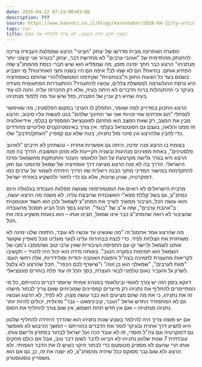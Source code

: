 ```yaml
---
date: 2016-04-22 07:24:00+03:00
description: ???
source: https://www.haaretz.co.il/blogs/karenhaber/2016-04-22/ty-article/0000017f-f8a4-d044-adff-fbfddd870000
tags: דעות
title: כשאין חדש תחת השמש, לא צריך להחליף את הסוס
---
```


הסערה האחרונה מבית מדרשו של יצחק "הציוני" הרצוג שמפלגת העבודה צריכה להתנתק מהתדמית של "אוהבי ערבים" לא מחדשת דבר, יצחק "בטרור אני קיצוני יותר מנתניהו" הרצוג כבר חתך ימינה מזמן. מה שמפליא הוא שיש חברי כנסת מהמחנ"צ שזה הפתיע אותם. בחיאת? הם לא שמו לב? איפה הם היו בשנה וחצי האחרונות? מי הצביע בשמם בעד כל הצעות החוק ה"בטחוניות" שקידמה הממשלה?הרי שהותם באופוזיציה היא גרסת ההולוגרמה לממשלת צללים, עכשיו להתעורר? ההתעוררות הפתאומית מעידה בעיקר כי ההתנהלות ברוח הדברים לא היתה בעיה, אלא רק ההכרזה עליה. והנה לנו עוד בעיה שהיא רק עניין של הסברה, מזל שיש עוד מה ללמוד מנתניהו.

הרצוג התכוון במדוייק למה שאמר, התפלק לו הערבי במקום הפלסטיני, מה שאיפשר לנפתלי "הם אזרחים שווי זכויות ואני שר החינוך שלהם" בנט לעשות עליו סיבוב. הרצוג מבין את המצב, רק שאת המצב הוא מתרגם לפוטנציאל המספרים בקלפי, אידיאולוגיה זה ממנו והלאה, בעצם גם הפוטנציאל בקלפי. אין צורך באינסטינקטים פוליטיים מחודדים כדי להבין שלהרצוג אין סיכוי מול נתניהו, בטח שלא עם קמפיין "העתק/הדבק" שלו.

בצומת בו הרצוג פנה ימינה, היתה גם אפשרות אחרת – ובשתיהן לא חייבים "לאהוב פלסטינים", באחת מפגינים מנהיגות ובשניה חקייינות ולא מהזן המשובח. הדרך בה פנה הרצוג היא בגדר גלישה מקרטעת על הגל הלאומני העכור והתנתקות מהשמאל-מרכז הישראלי. הדרך בה לא פנה הרצוג מציעה דרך אופוזיציה של שמאל פרגמטי עם חזון להתקדמות במישור המדיני מתוך הבנה ריאלית שזו הדרך היחידה לשמור על ערכים כמו דמוקרטיה, שוויון וציונות, אלא גם כדי לחזור ולהשקיע באזרחי ישראל.

מרבית הישראלים לא רואים את המטמורפוזה שעושה מפלגת העבודה בגלגולה היום כמחנ"צ, גם בשל קללת מפא"י האשכנזית שרובצת עליה. לא משנה מה הרצוג יעשה, והוא עושה הכל, הציבור ממשיך לשייך את המחנ"צ לשמאל ולכן הוא חשוד אוטומטית ב"אהבת ערבים", שזה א"ב של "בוגד". הרצוג בסך הכל הביע תסכול מהעובדה שהציבור לא רואה שהמחנ"צ כבר אינו שמאל, תבינו אותו – הוא באמת משקיע בזה את הכל. 

מה שהרצוג אמר אתמול זה "מה שעשינו עד עכשיו לא עובד, התזוזה שלנו ימינה לא משחזרת את הצלחת לפיד. כדי לנצח בבחירות עלינו לנער מעלינו מכל מאפיין שקושר אותנו לשמאל וליישר קו עם התפיסה הציבורית שאין ערבי טוב ושהממבו ג'מבו של השמאל הוא תמימות במקרה הטוב". באותה מידה הוא יכול היה להגיד – תקשיבו לקריאות מהעצרת לתמיכה בצה"ל והפגנת האהבה יהודית וסולידריות, אלה רחשי העם: "מוות לערבים", "שמאלני הוא בן זונה" ו"שישרף לכם הכפר". חבל שהרצוג לא צלצל לשרון גל והעביר נאום טלפוני לבאי העצרת, בסך הכל זה עוד פלח בוחרים פוטנציאלי.

דווקא בזמן הזה יש צורך לאומי ובינלאומי במנהיג אמיתי שיאמר דברים כהווייתם, כל מי המתיימרים להחליף את נתניהו רק מייצרים קמפיינים שמוכיחים שאם צריך לבחור מישהו זה את נתניהו, כי את מה שהם מציעים הוא כבר עושה מצוין. לא לפיד, לא הרצוג ועכשיו גם לא המתמודד החדש אראל "הגבר, קיבינימאט - גבר" מרגלית, יכולים להיות יותר נתניהו מנתניהו – ואם אין חדש תחת השמש, אין שום צורך להחליף את הסוס.

אם יש משהו צריך היה להילמד בשבע שנות נתניהו הוא שהדרך היחידה להחליף שלטון היא להציע דרך אחרת ובעיקר לומר את הדברים כהווייתם – המשך הכיבוש לא מאפשר גם דמוקרטיה וגם צה"ל מוסרי, זה לא עובד ככה ועל ישראל לבחור בפתרון וליישם אותו. עובדתית 7 שנות שלטון נתניהו לא הביאו לדבר לשום דבר טוב, אבל אם כולם מחקים אותו הרי שהעם לא מספיק מטומטם כדי לבחור חיקוי כשיש לו את הדבר האמיתי. ולא הרצוג ולא שום גבר מסוקס ככל שיהיה מהמחנ"צ, לא ישנה את זה, כן, גם אם הוא משפריץ טסטוסטרון.